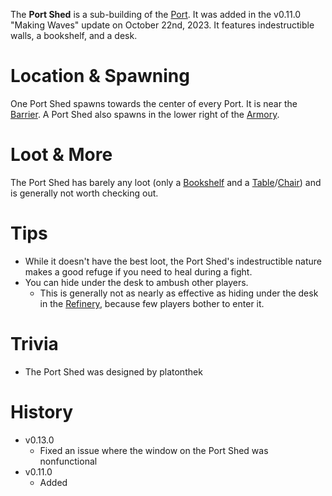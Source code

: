 The **Port Shed** is a sub-building of the [Port](/buildings/port). It was added in the v0.11.0 "Making Waves" update on October 22nd, 2023. It features indestructible walls, a bookshelf, and a desk.

# Location & Spawning

One Port Shed spawns towards the center of every Port. It is near the [Barrier](/obstacles/barrier). A Port Shed also spawns in the lower right of the [Armory](/buildings/armory).

# Loot & More

The Port Shed has barely any loot (only a [Bookshelf](/obstacles/bookshelf) and a [Table](/obstacles/table)/[Chair](/obstacles/chair)) and is generally not worth checking out.

# Tips

- While it doesn't have the best loot, the Port Shed's indestructible nature makes a good refuge if you need to heal during a fight.
- You can hide under the desk to ambush other players.
  - This is generally not as nearly as effective as hiding under the desk in the [Refinery](/buildings/refinery), because few players bother to enter it.

# Trivia

- The Port Shed was designed by platonthek

# History

- v0.13.0
  - Fixed an issue where the window on the Port Shed was nonfunctional
- v0.11.0
  - Added
